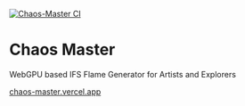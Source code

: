 [![Chaos-Master CI](https://github.com/chaos-matters/chaos-master/actions/workflows/node.js.yml/badge.svg)](https://github.com/chaos-matters/chaos-master/actions/workflows/node.js.yml)

# Chaos Master

WebGPU based IFS Flame Generator for Artists and Explorers

[chaos-master.vercel.app](https://chaos-master.vercel.app)
